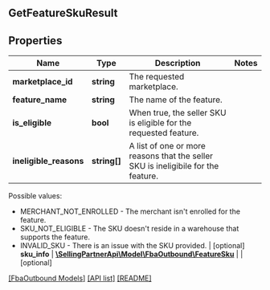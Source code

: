 ## GetFeatureSkuResult

## Properties

Name | Type | Description | Notes
------------ | ------------- | ------------- | -------------
**marketplace_id** | **string** | The requested marketplace. |
**feature_name** | **string** | The name of the feature. |
**is_eligible** | **bool** | When true, the seller SKU is eligible for the requested feature. |
**ineligible_reasons** | **string[]** | A list of one or more reasons that the seller SKU is ineligibile for the feature.

Possible values:
* MERCHANT_NOT_ENROLLED - The merchant isn&#39;t enrolled for the feature.
* SKU_NOT_ELIGIBLE - The SKU doesn&#39;t reside in a warehouse that supports the feature.
* INVALID_SKU - There is an issue with the SKU provided. | [optional]
**sku_info** | [**\SellingPartnerApi\Model\FbaOutbound\FeatureSku**](FeatureSku.md) |  | [optional]

[[FbaOutbound Models]](../) [[API list]](../../Api) [[README]](../../../README.md)

